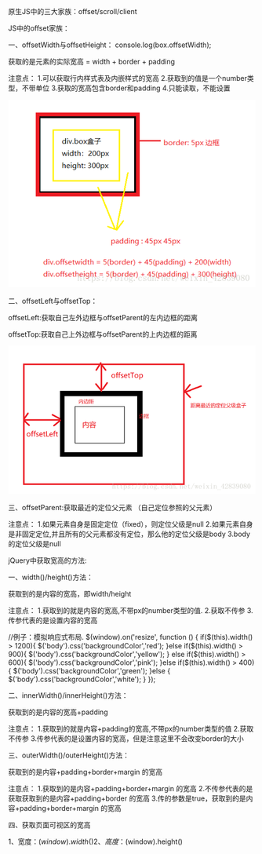 原生JS中的三大家族：offset/scroll/client

JS中的offset家族：

一、offsetWidth与offsetHeight：  console.log(box.offsetWidth);

获取的是元素的实际宽高 = width + border + padding

注意点： 
1.可以获取行内样式表及内嵌样式的宽高 
2.获取到的值是一个number类型，不带单位 
3.获取的宽高包含border和padding 
4.只能读取，不能设置

![images](https://github.com/sunidol/JavaScript/blob/JavaScript-journal/images/1.png)

二、offsetLeft与offsetTop：

offsetLeft:获取自己左外边框与offsetParent的左内边框的距离

offsetTop:获取自己上外边框与offsetParent的上内边框的距离

![images](https://github.com/sunidol/JavaScript/blob/JavaScript-journal/images/2.png)

三、offsetParent:获取最近的定位父元素 （自己定位参照的父元素）

注意点： 
1.如果元素自身是固定定位（fixed），则定位父级是null 
2.如果元素自身是非固定定位,并且所有的父元素都没有定位，那么他的定位父级是body 
3.body的定位父级是null

jQuery中获取宽高的方法:

一、width()/height()方法：

获取到的是内容的宽高，即width/height

注意点： 
1.获取到的就是内容的宽高,不带px的number类型的值. 
2.获取不传参 
3.传参代表的是设置内容的宽高

//例子：模拟响应式布局.
      $(window).on('resize', function () {
        if($(this).width() > 1200){
          $('body').css('backgroundColor','red');
        }else if($(this).width() > 900){
          $('body').css('backgroundColor','yellow');
        }
        else if($(this).width() > 600){
          $('body').css('backgroundColor','pink');
        }else if($(this).width() > 400){
          $('body').css('backgroundColor','green');
        }else {
          $('body').css('backgroundColor','white');
        }
      });
      
二、innerWidth()/innerHeight()方法：

获取到的是内容的宽高+padding 

注意点： 
1.获取到的就是内容+padding的宽高,不带px的number类型的值
2.获取不传参 
3.传参代表的是设置内容的宽高，但是注意这里不会改变border的大小

三、outerWidth()/outerHeight()方法：

获取到的是内容+padding+border+margin 的宽高

注意点： 
1.获取到的是内容+padding+border+margin 的宽高
2.不传参代表的是获取获取到的是内容+padding+border 的宽高
3.传的参数是true，获取到的是内容+padding+border+margin 的宽高

四、获取页面可视区的宽高

1、宽度：$(window).width()
2、高度：$(window).height()


